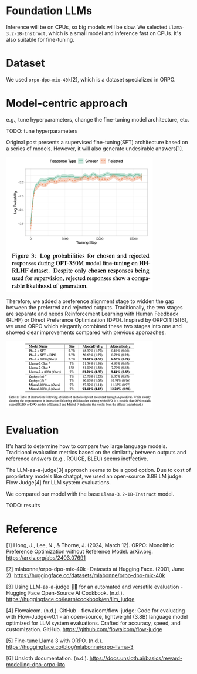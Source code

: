 # Foundation LLMs
Inference will be on CPUs, so big models will be slow. We selected `Llama-3.2-1B-Instruct`, which is a small model and inference fast on CPUs. It's also suitable for fine-tuning.

# Dataset
We used `orpo-dpo-mix-40k`[2], which is a dataset specialized in ORPO.

# Model-centric approach
e.g., tune hyperparameters, change the fine-tuning model architecture, etc.

TODO: tune hyperparameters

Original post presents a supervised fine-tuning(SFT) architecture based on a series of models. However, it will also generate undesirable answers[1].

<img src="reject.png" alt="drawing" width="400"/>

Therefore, we added a preference alignment stage to widden the gap between the preferred and rejected outputs. Traditionally, the two stages are separate and needs Reinforcement Learning with Human Feedback (RLHF) or Direct Preference Optimization (DPO). Inspired by ORPO[1][5][6], we used ORPO which elegantly combined these two stages into one and showed clear improvements compared with previous approaches. 

<img src="metrics.png" alt="drawing" width="400"/>

# Evaluation
It's hard to determine how to compare two large language models. Traditional evaluation metrics based on the similarity between outputs and reference answers (e.g., ROUGE, BLEU) seems ineffective.

The LLM-as-a-judge[3] approach seems to be a good option. Due to cost of proprietary models like chatgpt, we used an open-source 3.8B LM judge: Flow Judge[4] for LLM system evaluations.

We compared our model with the base `Llama-3.2-1B-Instruct` model. 

TODO: results

# Reference
[1] Hong, J., Lee, N., & Thorne, J. (2024, March 12). ORPO: Monolithic Preference Optimization without Reference Model. arXiv.org. https://arxiv.org/abs/2403.07691

[2] mlabonne/orpo-dpo-mix-40k · Datasets at Hugging Face. (2001, June 2). https://huggingface.co/datasets/mlabonne/orpo-dpo-mix-40k

[3] Using LLM-as-a-judge 🧑‍⚖️ for an automated and versatile evaluation - Hugging Face Open-Source AI Cookbook. (n.d.). https://huggingface.co/learn/cookbook/en/llm_judge

[4] Flowaicom. (n.d.). GitHub - flowaicom/flow-judge: Code for evaluating with Flow-Judge-v0.1 - an open-source, lightweight (3.8B) language model optimized for LLM system evaluations. Crafted for accuracy, speed, and customization. GitHub. https://github.com/flowaicom/flow-judge

[5] Fine-tune Llama 3 with ORPO. (n.d.). https://huggingface.co/blog/mlabonne/orpo-llama-3

[6] Unsloth documentation. (n.d.). https://docs.unsloth.ai/basics/reward-modelling-dpo-orpo-kto
